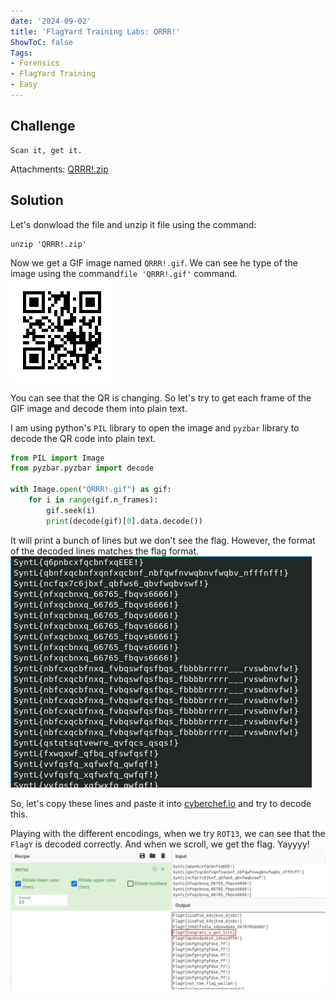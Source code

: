 ```yaml
---
date: '2024-09-02'
title: 'FlagYard Training Labs: QRRR!'
ShowToC: false
Tags:
- Forensics
- FlagYard Training
- Easy
---
```


## Challenge
```
Scan it, get it.
```
Attachments: [QRRR!.zip](QRRR!.zip)

## Solution
Let's donwload the file and unzip it file using the command:
```
unzip 'QRRR!.zip'
```

Now we get a GIF image named `QRRR!.gif`. We can see he type of the image  using the command`file 'QRRR!.gif'` command. 
![QRRR!.gif](QRRR!.gif)

You can see that the QR is changing. So let's try to get each frame of the GIF image and decode them into plain text.

I am using python's `PIL` library to open the image and `pyzbar` library to decode the QR code into plain text.

```py
from PIL import Image
from pyzbar.pyzbar import decode

with Image.open("QRRR!.gif") as gif:
    for i in range(gif.n_frames):
        gif.seek(i)
        print(decode(gif)[0].data.decode())
```

It will print a bunch of lines but we don't see the flag. However, the format of the decoded lines matches the flag format.
![Encoded flags](qrrr-01.png)

So, let's copy these lines and paste it into [cyberchef.io](https://cyberchef.io) and try to decode this. 

Playing with the different encodings, when we try `ROT13`, we can see that the `FlagY` is decoded correctly. And when we scroll, we get the flag. Yayyyy!
![Flag with rot13](qrrr-02.png)
